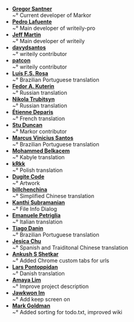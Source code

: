 ﻿<!--
This file contains references to people who contributed to the app.

Schema:  **[Name](Reference)**<br/>~° Text

Where:
  * Name: username, first/lastname
  * Reference: E-Mail, Webpage
  * Text: Information about / kind of contribution



## LIST OF CONTRIBUTORS
-->
* **[Gregor Santner](https://gsantner.net)**<br/>~° Current developer of Markor
* **[Pedro Lafuente](https://github.com/plafue)**<br/>~° Main developer of writeily-pro
* **[Jeff Martin](http://jeffreymartin.ca)**<br/>~° Main developer of writeily
* **[davydsantos](https://github.com/davydsantos)**<br/>~° writeily contributor
* **[patcon](https://github.com/patcon)**<br/>~° writeily contributor
* **[Luís F.S. Rosa](https://github.com/luisfsr)**<br/>~° Brazilian Portuguese translation
* **[Fedor A. Kuterin](https://github.com/xredor)**<br/>~° Russian translation
* **[Nikola Trubitsyn](https://github.com/trubitsyn)**<br/>~° Russian translation
* **[Étienne Deparis](https://etienne.depar.is)**<br/>~° French translation
* **[Stu Duncan](https://github.com/sjmduncan)**<br/>~° Markor contributor
* **[Marcus Vinicius Santos](https://about.me/marcusvsantos)**<br/>~° Brazilian Portuguese translation
* **[Mohammed Belkacem](https://github.com/belkacem77)**<br/>~° Kabyle translation
* **[kRkk](https://github.com/kRkk)**<br/>~° Polish translation
* **[Dugite Code](https://github.com/dugite-code)**<br/>~° Artwork
* **[billchenchina](https://github.com/billchenchina)**<br/>~° Simplified Chinese translation
* **[Kanthi Subramanian](https://github.com/subkanthi)**<br/>~° File Info Dialog
* **[Emanuele Petriglia](https://github.com/ema-pe)**<br>~° Italian translation
* **[Tiago Danin](https://tiagodanin.github.io)**<br/>~° Brazilian Portuguese translation
* **[Jesica Chu](https://github.com/jesicachu)**<br/>~° Spanish and Traiditonal Chinese translation
* **[Ankush S Shetkar](https://www.linkedin.com/in/livelycoder/)**<br/>~° Added Chrome custom tabs for urls
* **[Lars Pontoppidan](https://github.com/larpon)**<br/>~° Danish translation
* **[Amaya Lim](https://github.com/nightrainlily)**<br/>~° Improve project description
* **[Jawkwon Im](https://github.com/jakeoneijk)**<br/>~° Add keep screen on
* **[Mark Goldman](https://github.com/goldmanm)**<br/>~° Added sorting for todo.txt, improved wiki

